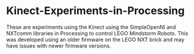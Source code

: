 Kinect-Experiments-in-Processing
================================

These are experiments using the Kinect using the SimpleOpenNI and NXTcomm libraries in Processing to control LEGO Mindstorm Robots. This was developed using an older firmware on the LEGO NXT brick and may have issues with newer firmware versions.